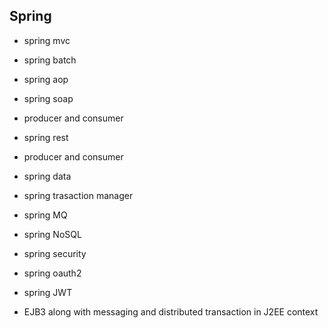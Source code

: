 ## Spring
- spring mvc
- spring batch
- spring aop
- spring soap
 - producer and consumer
- spring rest
 - producer and consumer
- spring data
- spring trasaction manager
- spring MQ
- spring NoSQL
- spring security
- spring oauth2
- spring JWT

- EJB3 along with messaging and distributed transaction in J2EE context

